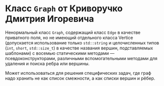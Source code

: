 # Класс `Graph` от Криворучко Дмитрия Игоревича

Ненормальный класс `Graph`, содержащий класс `Edge` в качестве приватного поля, но не имеющий отдельного класса Vertice (допускается использование только `std::string` и целочисленных типов (`int`, `short`, `std::size_t`) в качестве названия вершин, подставляемых шаблонами) с восемью статическими методами — псевдоконструкторами, различными вспомогательными методами для удаления и поиска ребра или вершины.

Может использоваться для решения специфических задач, где граф надо хранить не как список смежности, а как списки вершин и рёбер.